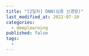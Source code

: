 ```yaml
---
title: "[2일차] DNN(심층 신경망)"
last_modified_at: 2022-07-10
categories:
  - deeplearning
published: false
tags:
  - 
---
```


## 